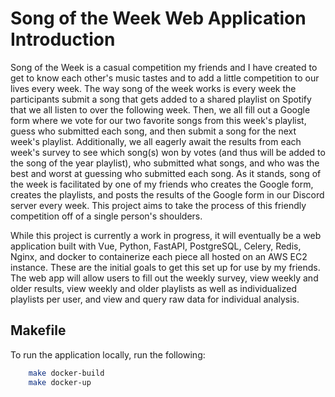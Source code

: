 # Song of the Week Web Application Introduction
Song of the Week is a casual competition my friends and I have created to get to know each other's music tastes and to add a little competition to our lives every week. The way song of the week works is every week the participants submit a song that gets added to a shared playlist on Spotify that we all listen to over the following week. Then, we all fill out a Google form where we vote for our two favorite songs from this week's playlist, guess who submitted each song, and then submit a song for the next week's playlist. Additionally, we all eagerly await the results from each week's survey to see which song(s) won by votes (and thus will be added to the song of the year playlist), who submitted what songs, and who was the best and worst at guessing who submitted each song. As it stands, song of the week is facilitated by one of my friends who creates the Google form, creates the playlists, and posts the results of the Google form in our Discord server every week. This project aims to take the process of this friendly competition off of a single person's shoulders.

While this project is currently a work in progress, it will eventually be a web application built with Vue, Python, FastAPI, PostgreSQL, Celery, Redis, Nginx, and docker to containerize each piece all hosted on an AWS EC2 instance. These are the initial goals to get this set up for use by my friends. The web app will allow users to fill out the weekly survey, view weekly and older results, view weekly and older playlists as well as individualized playlists per user, and view and query raw data for individual analysis.

## Makefile

To run the application locally, run the following:
```bash
    make docker-build
    make docker-up
```